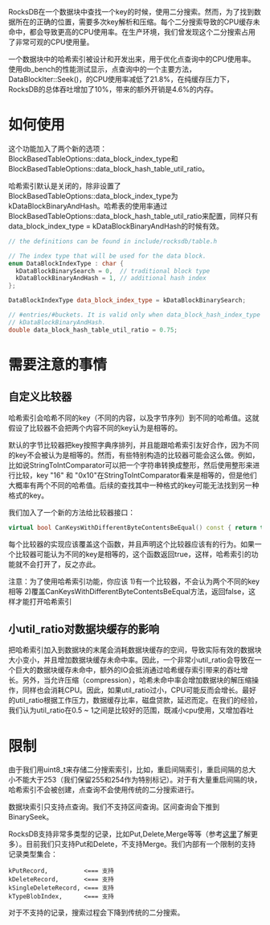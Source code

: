 RocksDB在一个数据块中查找一个key的时候，使用二分搜索。然而，为了找到数据所在的正确的位置，需要多次key解析和压缩。每个二分搜索导致的CPU缓存未命中，都会导致更高的CPU使用率。在生产环境，我们曾发现这个二分搜索占用了非常可观的CPU使用量。

一个数据块中的哈希索引被设计和开发出来，用于优化点查询中的CPU使用率。使用db_bench的性能测试显示，点查询中的一个主要方法，DataBlockIter::Seek()，的CPU使用率减低了21.8%，在纯缓存压力下，RocksDB的总体吞吐增加了10%，带来的额外开销是4.6%的内存。

# 如何使用

这个功能加入了两个新的选项：BlockBasedTableOptions::data_block_index_type和BlockBasedTableOptions::data_block_hash_table_util_ratio。

哈希索引默认是关闭的，除非设置了BlockBasedTableOptions::data_block_index_type为kDataBlockBinaryAndHash。哈希表的使用率通过BlockBasedTableOptions::data_block_hash_table_util_ratio来配置，同样只有data_block_index_type = kDataBlockBinaryAndHash的时候有效。

```cpp
// the definitions can be found in include/rocksdb/table.h

// The index type that will be used for the data block.
enum DataBlockIndexType : char {
  kDataBlockBinarySearch = 0,  // traditional block type
  kDataBlockBinaryAndHash = 1, // additional hash index
};

DataBlockIndexType data_block_index_type = kDataBlockBinarySearch;

// #entries/#buckets. It is valid only when data_block_hash_index_type is
// kDataBlockBinaryAndHash.
double data_block_hash_table_util_ratio = 0.75;
```

# 需要注意的事情

## 自定义比较器

哈希索引会哈希不同的key（不同的内容，以及字节序列）到不同的哈希值。这就假设了比较器不会把两个内容不同的key认为是相等的。

默认的字节比较器把key按照字典序排列，并且能跟哈希索引友好合作，因为不同的key不会被认为是相等的。然而，有些特别构造的比较器可能会这么做。例如，比如说StringToIntComparator可以把一个字符串转换成整形，然后使用整形来进行比较，key "16" 和 "0x10"在StringToIntComparator看来是相等的，但是他们大概率有两个不同的哈希值。后续的查找其中一种格式的key可能无法找到另一种格式的key。

我们加入了一个新的方法给比较器接口：

```cpp
virtual bool CanKeysWithDifferentByteContentsBeEqual() const { return true; }
```

每个比较器的实现应该覆盖这个函数，并且声明这个比较器应该有的行为。如果一个比较器可能认为不同的key是相等的，这个函数返回true，这样，哈希索引的功能就不会打开了，反之亦此。

注意：为了使用哈希索引功能，你应该 1)有一个比较器，不会认为两个不同的key相等 2)覆盖CanKeysWithDifferentByteContentsBeEqual方法，返回false，这样才能打开哈希索引

## 小util_ratio对数据块缓存的影响

把哈希索引加入到数据块的末尾会消耗数据块缓存的空间，导致实际有效的数据块大小变小，并且增加数据块缓存未命中率。因此，一个非常小util_ratio会导致在一个巨大的数据块缓存未命中，额外的IO会抵消通过哈希缓存索引带来的吞吐增长。另外，当允许压缩（compression），哈希未命中率会增加数据块的解压缩操作，同样也会消耗CPU。因此，如果util_ratio过小，CPU可能反而会增长。最好的util_ratio根据工作压力，数据缓存比率，磁盘贷款，延迟而定。在我们的经验，我们认为util_ratio在0.5 ~ 1之间是比较好的范围，既减小cpu使用，又增加吞吐

# 限制

由于我们用uint8_t来存储二分搜索索引，比如，重启间隔索引，重启间隔的总大小不能大于253（我们保留255和254作为特别标记）。对于有大量重启间隔的块，哈希索引不会被创建，点查询不会使用传统的二分搜索进行。

数据块索引只支持点查询。我们不支持区间查询。区间查询会下推到BinarySeek。

RocksDB支持非常多类型的记录，比如Put,Delete,Merge等等（参考[这里]()了解更多）。目前我们只支持Put和Delete，不支持Merge。我们内部有一个限制的支持记录类型集合：

```
kPutRecord,          <=== 支持
kDeleteRecord,       <=== 支持
kSingleDeleteRecord, <=== 支持
kTypeBlobIndex,      <=== 支持
```

对于不支持的记录，搜索过程会下降到传统的二分搜索。

